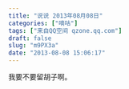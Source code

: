 ```yaml
---
title: "说说 2013年08月08日"
categories: ["嘀咕"]
tags: ["来自QQ空间 qzone.qq.com"]
draft: false
slug: "m9PX3a"
date: "2013-08-08 15:06:17"
---
```


我要不要留胡子啊。
